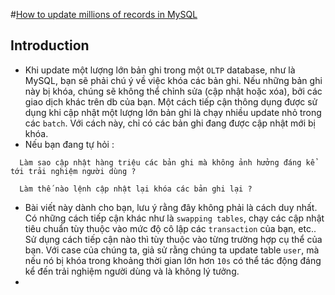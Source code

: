 #[How to update millions of records in MySQL](https://www.startdataengineering.com/post/update-mysql-in-batch/)

## Introduction

- Khi update một lượng lớn bản ghi trong một `OLTP` database, như là MySQL, bạn sẽ phải chú ý về việc khóa các bản ghi. Nếu những bản ghi này bị khóa, chúng sẽ không thể chỉnh sửa (cập nhật hoặc xóa), bởi các giao dịch khác trên db của bạn. Một cách tiếp cận thông dụng được sử dụng khi cập nhật một lượng lớn bản ghi là chạy nhiều update nhỏ trong các `batch`. Với cách này, chỉ có các bản ghi đang được cập nhật mới bị khóa.
- Nếu bạn đang tự hỏi :

```terminal linenums="1"
  Làm sao cập nhật hàng triệu các bản ghi mà không ảnh hưởng đáng kể tới trải nghiệm người dùng ?
```

```terminal linenums="1"
  Làm thế nào lệnh cập nhật lại khóa các bản ghi lại ?
```

- Bài viết này dành cho bạn, lưu ý rằng đây không phải là cách duy nhất. Có những cách tiếp cận khác như là `swapping tables`, chạy các cập nhật tiêu chuẩn tùy thuộc vào mức độ cô lập các `transaction` của bạn, etc.. Sử dụng cách tiếp cận nào thì tùy thuộc vào từng trường hợp cụ thể của bạn. Với case của chúng ta, giả sử rằng chúng ta update table `user`, mà nếu nó bị khóa trong khoảng thời gian lớn hơn `10s` có thể tác động đáng kể đến trải nghiệm người dùng và là không lý tưởng.
-
